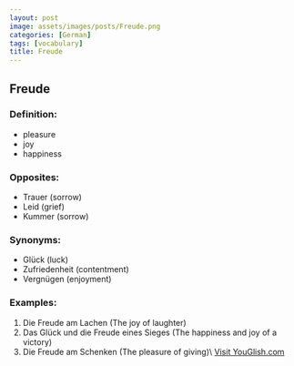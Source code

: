 ```yaml
---
layout: post
image: assets/images/posts/Freude.png
categories: [German]
tags: [vocabulary]
title: Freude
---
```


## Freude

### Definition:
- pleasure
- joy
- happiness

### Opposites:
- Trauer (sorrow)
- Leid (grief)
- Kummer (sorrow)

### Synonyms:
- Glück (luck)
- Zufriedenheit (contentment) 
- Vergnügen (enjoyment)

### Examples:
1. Die Freude am Lachen (The joy of laughter)
2. Das Glück und die Freude eines Sieges (The happiness and joy of a victory)
3. Die Freude am Schenken (The pleasure of giving)\ <a id="yg-widget-0" class="youglish-widget" data-query="Freude" data-lang="german" data-components="8412" data-auto-start="0" data-bkg-color="theme_light" data-title="How%20to%20pronounce%20Freude%20in%20German"  rel="nofollow" href="https://youglish.com">Visit YouGlish.com</a><script async src="https://youglish.com/public/emb/widget.js" charset="utf-8"></script>